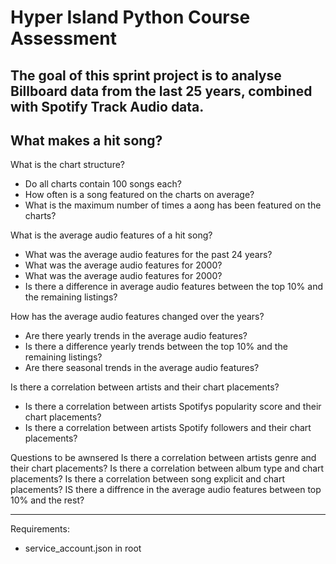 # Hyper Island Python Course Assessment  

The goal of this sprint project is to analyse Billboard data from the last 25 years, combined with Spotify Track Audio data.
---

## What makes a hit song?  

What is the chart structure?
- Do all charts contain 100 songs each? 
- How often is a song featured on the charts on average?
- What is the maximum number of times a aong has been featured on the charts?

What is the average audio features of a hit song?
- What was the average audio features for the past 24 years? 
- What was the average audio features for 2000? 
- What was the average audio features for 2000?
- Is there a difference in average audio features between the top 10% and the remaining listings?

How has the average audio features changed over the years? 
- Are there yearly trends in the average audio features?
- Is there a difference yearly trends between the top 10% and the remaining listings?
- Are there seasonal trends in the average audio features?

Is there a correlation between artists and their chart placements?
- Is there a correlation between artists Spotifys popularity score and their chart placements?
- Is there a correlation between artists Spotify followers and their chart placements?

Questions to be awnsered
Is there a correlation between artists genre and their chart placements?
Is there a correlation between album type and chart placements?
Is there a correlation between song explicit and chart placements?
IS there a diffrence in the average audio features between top 10% and the rest? 

---
Requirements: 
- service_account.json in root